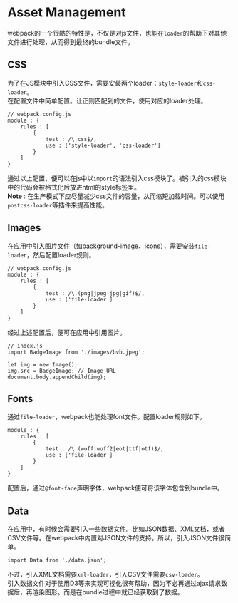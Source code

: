 # Asset Management
webpack的一个很酷的特性是，不仅是对js文件，也能在``loader``的帮助下对其他文件进行处理，从而得到最终的bundle文件。

## CSS
为了在JS模块中引入CSS文件，需要安装两个loader：``style-loader``和``css-loader``。  
在配置文件中简单配置。让正则匹配到的文件，使用对应的loader处理。
```
// webpack.config.js
module : {
    rules : [
        {
            test : /\.css$/,
            use : ['style-loader', 'css-loader']
        }
    ]
}
```
通过以上配置，便可以在js中以``import``的语法引入css模块了。被引入的css模块中的代码会被格式化后放进html的style标签里。   
**Note** : 在生产模式下应尽量减少css文件的容量，从而缩短加载时间。可以使用``postcss-loader``等插件来提高性能。

## Images
在应用中引入图片文件（如background-image、icons），需要安装``file-loader``，然后配置loader规则。
```
// webpack.config.js
module : {
    rules : [
        {
            test : /\.(png|jpeg|jpg|gif)$/,
            use : ['file-loader']
        }
    ]
}
```
经过上述配置后，便可在应用中引用图片。
```
// index.js
import BadgeImage from './images/bvb.jpeg';

let img = new Image();
img.src = BadgeImage; // Image URL
document.body.appendChild(img);
```

## Fonts
通过``file-loader``，webpack也能处理font文件。配置loader规则如下。
```
module : {
    rules : [
        {
            test : /\.(woff|woff2|eot|ttf|otf)$/,
            use : ['file-loader']
        }
    ]
}
```
配置后，通过``@font-face``声明字体，webpack便可将该字体包含到bundle中。

## Data
在应用中，有时候会需要引入一些数据文件。比如JSON数据、XML文档，或者CSV文件等。在webpack中内置对JSON文件的支持。所以，引入JSON文件很简单。
```
import Data from './data.json';
```
不过，引入XML文档需要``xml-loader``，引入CSV文件需要``csv-loader``。  
引入数据文件对于使用D3等来实现可视化很有帮助，因为不必再通过ajax请求数据后，再渲染图形。而是在bundle过程中就已经获取到了数据。


